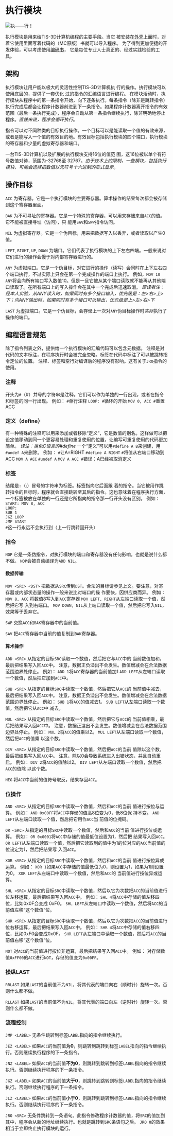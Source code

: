 # 执行模块
![执——行！](item:tis3d:execution_module)

执行模块是用来给TIS-3D计算机编程的主要手段。当它 被安装在[外壳](../block/casing.md)上面时，对着它使用里面写着代码的（MC原版）书就可以导入程序。
为了得到更加便捷的开发体验，可以考虑使用[编码书](code_book.md)， 它是每位专业人士真正的、经过实践检验的工具。

## 架构
执行模块让用户能以极大的灵活性控制TIS-3D计算机执 行的操作。执行模块可以使用底层的，提供了一套优化 过的指令的汇编语言进行编程。
在模块活动时，执行模块从程序中的第一条指令开始，向下逐条执行。每条指令（除非是跳转指令）执行完成后都会让程序计数器前进到下一条指令。如果程序计数器离开指令的有效范围（最后一条执行完成），程序会自动从第一条指令继续执行，除非明确地停止程序。*直接来说，程序会循环执行*。

指令可以对不同种类的目标执行操作。一个目标可以是能读取一个值的有效来源，或者是能写入一个值的有效目的地。有效目标包括执行模块的四个端口，执行模块的寄存器和少量的虚拟寄存器和端口。

一台TIS-3D计算机以及扩展的执行模块支持16位的值范 围，这16位被以单个有符号数值对待，范围为-32768至 32767。*由于技术上的限制，一些模块，包括执行模块，可能会选择把数值以无符号十六进制的形式显示*。

## 操作目标
`ACC`
为寄存器。它是一个执行模块的主要寄存器。算术操作的结果每次都会被存储到这个寄存器里面。

`BAK`
为不可寻址的寄存器。它是一个特殊的寄存器，可以用来存储来自`ACC`的值。它不能被直接寻址（访问），只 能用`SAV`和`SWP`指令访问。

`NIL`
为虚拟寄存器。它是一个伪目标，用来把数据写入以丢弃，或者读取以产生0值。

`LEFT`, `RIGHT`, `UP`, `DOWN`
为端口。它们代表了执行模块的上下左右四端。一般来说对它们进行的操作会慢于对内部寄存器进行的。

`ANY`
为虚拟端口。它是一个伪目标，对它进行的操作（读写）会同时在上下左右四个端口执行，不过实际上只会在第一个完成操作的端口上执行。
例如，`MOV 10 ANY`将会向所有端口写入数值10。但是一旦它被从某个端口读取就不能再从其他端口读取了。在所有端口上的写入操作会在其中一个完成后迅速取消。
*原译者注：经本人实验，从ANY读入时，如果同时有多个接口输入，优先级是：左>右>上>下；向ANY输出时，如果同时有多个接口可以输出，优先级是上>左>右>下*

`LAST`
为虚拟端口。它是一个伪目标，会存储上一次对`ANY`伪目标操作时*实际*执行了操作的端口。

## 编程语言规范
除了指令列表之外，提供给一个执行模块的汇编代码可以包含元数据。
注释是对代码的文本标注，在程序执行时会被完全忽略。标签在代码中标注了可以被跳转指令定位的位置。
注释、标签和空行对编译后的程序没有影响。这有关于`JRO`指令的使用。

### 注释
开头为`#`（#）井号的字符串是注释。它们可以作为单独的一行出现，或者在指令和标签的同一行出现。
例如：
`#`单行注释
`LOOP: #`循环的开始
`MOV 0, ACC #`重置ACC

### 定义（define）
有一种特殊的注释可以用来添加或者移除“定义”，它是数值的别名。这样做可以把设定值移动到同一个更容易处理和重复使用的位置，让编写可重复使用的代码更加简单。
*译注：类似C语言的#define*
一个“定义”可以用`#define A B`来创建，用`#undef A`来删除。
例如：
`#`让A=RIGHT
`#define A RIGHT`
`#`将值从右端口移动到ACC
`MOV A ACC`
`#undef A`
`MOV A ACC #`错误：A已经被取消定义

### 标签
结尾是`:`（:）冒号的字符串为标签。标签指向它后面跟 着的指令。当它被用作跳转指令的目标时，程序就会直接跳转至其后的指令。这也意味着在程序执行方面，一个标签被放在单独的一行还是它所指向的指令那一行开头没有区别。
例如：
`START: MOV 8, ACC`  
`LOOP:`  
`SUB 1`  
`JGZ LOOP`  
`JMP START`  
`#`这一行永远不会执行到（上一行跳转回开头）

### 指令
`NOP`
它是一条伪指令，对执行模块的端口和寄存器没有任何影响，也就是说什么都不做。
`NOP`会被自动编译为`ADD NIL`。

#### 数据传输
`MOV <SRC> <DST>`
把数据从`SRC`传到`DST`。合法的目标请参见上文。要注意，对寄存器或内部状态量的操作一般来说比对端口的操 作要快，因供应商而异。
例如：
`MOV 8, ACC` 将数值8写入到`ACC`寄存器 
`MOV LEFT, RIGHT`从左端口读取一个值，然后把它写 入到右端口。
`MOV DOWN, NIL`从上端口读取一个值，然后把它写入`NIL`，效果等于丢弃它。

`SWP`
交换`ACC`和`BAK`寄存器中的当前值。

`SAV`
把`ACC`寄存器中当前的值复制到`BAK`寄存器。

#### 算术操作
`ADD <SRC>`
从指定的目标`SRC`读取一个数值，然后把它与`ACC`中的 当前数值加和，最后把结果写入回`ACC`中。
注意，数据正负溢出不会发生。数值增减会在合法数据范围边界处停止。
例如：
`ADD 1`将`ACC`寄存器的当前值加1 
`ADD LEFT`从左端口读取一个数值，然后把它加到`ACC`中。

`SUB <SRC>`
从指定的目标`SRC`中读取一个数值，然后把它从`ACC`的 当前值中减去，最后把结果写入回`ACC`中。
注意，数据正负溢出不会发生。数值增减会在合法数据范围边界处停止。
例如：
`SUB 1`将`ACC`的值减去1。
`SUB LEFT`从左端口读取一个数值，然后把它从`ACC`中 减去。

`MUL <SRC>`
从指定的目标`SRC`中读取一个数值，然后把它与`ACC`的 当前值相乘，最后把结果写入回`ACC`中。
注意，数据正溢出不会发生。数值增减会在合法数据范围边界处停止。
例如：
`MUL 2`将`ACC`的值乘以2。
`MUL LEFT`从左端口读取一个数值，然后把`ACC`的值乘 以这个数。

`DIV <SRC>`
从指定的目标`SRC`中读取一个数值，然后把`ACC`的当前 值除以这个数，最后把结果写入回`ACC`中。
注意，除以0会导致系统进入出错状态，并且自动重启。
例如：
`DIV 2`将`ACC`的值除以2。
`DIV LEFT`从左端口读取一个数值，然后把`ACC`的值除 以这个数。

`NEG`
将`ACC`中当前的值符号取反，结果存回`ACC`。

### 位操作
`AND <SRC>`
从指定的目标`SRC`中读取一个数值，然后和`ACC`的当前 值进行按位与运算。
例如：
`AND 0x00FF`将`ACC`中存储的值高8位变为0，低8位保 持不变。
`AND LEFT`从左端口读取一个值，然后把它用作`ACC`当 前值的位掩码。

`OR <SRC>`
从指定的目标`SRC`中读取一个数值，然后和`ACC`的当前 值进行按位或运算。
例如：
`OR 0x0001`将`ACC`中存储的值最低位设置为1，然后把 结果写入回`ACC`。
`OR LEFT`从左端口读取一个值，然后把它读取到的值中为1的位对应的`ACC`当前值的位设定为1，然后把结果写 入回`ACC`。

`XOR <SRC>`
从指定的目标`SRC`中读取一个数值，然后和`ACC`的当前 值进行按位异或运算。
例如：
`XOR 1`如果`ACC`中存储的值最低位为0，则设置为1，如果为1则设置为0。
`XOR LEFT`从左端口中读取一个数值，然后和`ACC`的 当前值进行按位异或运算。

`SHL <SRC>`
从指定的目标`SRC`中读取一个数值，然后以它为次数把`ACC`的当前值进行位左移运算，最后把结果写入回`ACC`中。
例如：
`SHL 4`将`ACC`中存储的值左移四位，比如0x0F会变成 0xF0。
`SHL LEFT`从左端口中读取一个数值，然后将`ACC`的当 前值左移“这个数值”位。

`SHR <SRC>`
从指定的目标`SRC`中读取一个数值，然后以它为次数把`ACC`的当前值进行位右移运算，最后把结果写入回`ACC`中。
例如：
`SHR 4`将`ACC`中存储的值右移四位，比如0xF0会变成0x0F。
`SHR LEFT`从左端口中读取一个数值，然后将`ACC`的当 前值右移“这个数值”位。

`NOT`
对`ACC`的当前值进行按位非运算，最后把结果写入回`ACC`中。
例如：
对存储数值`0xFF00`的`ACC`进行`NOT`，存储的值变为`0x00FF`。

### 操纵LAST
`RRLAST`
如果`LAST`的当前值不为`NIL`，将其代表的端口向右（顺时针）旋转一次。否则什么都不做。

`RLLAST`
如果`LAST`的当前值不为`NIL`，将其代表的端口向左（逆时针）旋转一次。否则什么都不做。

### 流程控制
`JMP <LABEL>`
无条件跳转到标签`LABEL`指向的指令继续执行。

`JEZ <LABEL>`
如果`ACC`的当前值**为0**，则跳转到跳转到标签`LABEL`指向的指令继续执行。否则继续执行程序的下一条指令。

`JNZ <LABEL>`
如果`ACC`的当前值**不为0**，则跳转到跳转到标签`LABEL`指向的指令继续执行。否则继续执行程序的下一条指令。

`JGZ <LABEL>`
如果`ACC`的当前值**大于0**，则跳转到跳转到标签`LABEL`指向的指令继续执行。否则继续执行程序的下一条指令。

`JLZ <LABEL>`
如果`ACC`的当前值**小于0**，则跳转到跳转到标签`LABEL`指向的指令继续执行。否则继续执行程序的下一条指令。

`JRO <SRC>`
无条件跳转到一条语句。此指令修改程序计数器的值，将`SRC`的值加到其中，程序会从新的地址继续执行。也就是跳转到`SRC`条语句之后。
`JRO 0`的效果相当于立即终止执行模块的运行。
